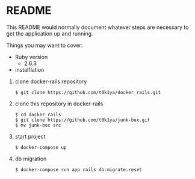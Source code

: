 # README

This README would normally document whatever steps are necessary to get the
application up and running.

Things you may want to cover:

* Ruby version
    - 2.6.3
* instal1lation
1. clone docker-rails repository
    ````
    $ git clone https://github.com/t0k1ya/docker_rails.git
    ````
2. clone this repository in docker-rails
    ```
    $ cd docker_rails
    $ git clone https://github.com/t0k1ya/junk-box.git
    $ mv junk-box src
    ```
3. start project
    ```
    $ docker-compose up
    ```

4. db migration
    ```
    $ docker-compose run app rails db:migrate:reset
    ```

